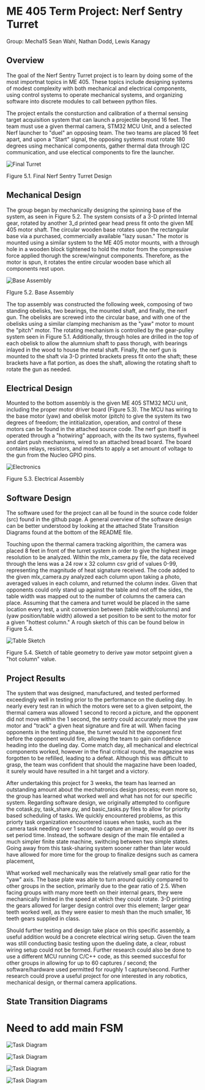 # ME 405 Term Project: Nerf Sentry Turret

Group: Mecha15
Sean Wahl, Nathan Dodd, Lewis Kanagy

## Overview

The goal of the Nerf Sentry Turret project is to learn by doing some of the most importnat topics in ME 405. These topics include 
designing systems of modest complexity with both mechanical and electrical components, using control systems to operate mechanical systems, and 
organizing software into discrete modules to call between python files. 

The project entails the consturction and calibration of a thermal sensing target acquisition system that can launch a projectile beyond 
16 feet. The team must use a given thermal camera, STM32 MCU Unit, and a selected Nerf launcher to "duel" an opposing team. The two teams are 
placed 16 feet apart, and upon a "Start" signal, the opposing systems must rotate 180 degrees using mechanical components, gather thermal data through I2C communication,
and use electical components to fire the launcher.

![Final Turret](./images/Turret.jpeg)

Figure 5.1. Final Nerf Sentry Turret Design

## Mechanical Design

The group began by mechanically designing the spinning base of the system, as seen in Figure 5.2. The system consists of a 3-D printed Internal gear, rotated by another
3_d printed gear head press fit onto the given ME 405 motor shaft. The circular wooden base rotates upon the rectangular base via a purchased, commercially available 
"lazy susan." The motor is mounted using a similar system to the ME 405 motor mounts, with a through hole in a wooden block tightened to hold the motor from the compressive
force applied thorugh the screw/wingnut components. Therefore, as the motor is spun, it rotates the entire circular wooden base which all components rest upon. 

![Base Assembly](./images/Base.jpeg)

FIgure 5.2. Base Assembly

The top assembly was constructed the following week, composing of two standing obelisks, two bearings, the mounted shaft, and finally, the nerf gun. The obelisks are screwed
into the circular base, and with one of the obelisks using a similar clamping mechanism as the "yaw" motor to mount the "pitch" motor. The rotating mechanism is controlled by 
the gear-pulley system seen in Figure 5.1. Additionally, through holes are drilled  in the top of each obelisk to allow the alumnium shaft to pass thorugh, with bearings inlayed 
in the wood to house the metal shaft. Finally, the nerf gun is mounted to the shaft via 3-D printed brackets press fit onto the shaft; these brackets have a flat portion, as does the 
shaft, allowing the rotating shaft to rotate the gun as needed.

## Electrical Design

Mounted to the bottom assembly is the given ME 405 STM32 MCU unit, including the proper motor driver board (Figure 5.3). The MCU has wiring to the base motor (yaw) and obelisk 
motor (pitch) to give the system its two degrees of freedom; the intitialization, operation, and control of these motors can be found in the attached source code. The 
nerf gun itself is operated through a "hotwiring" approach, with the its two systems, flywheel and dart push mechanisms, wired to an attached bread board. The board 
contains relays, resistors, and mosfets to apply a set amount of voltage to the gun from the Nucleo GPIO pins. 

![Electronics](./images/Electronics.jpeg)

Figure 5.3. Electrical Assembly

## Software Design 

The software used for the project can all be found in the source code folder (src) found in the github page. A general overview of the software design can be better understood by 
looking at the attached State Transition Diagrams found at the bottom of the README file. 

Touching upon the thermal camera tracking algorithim, the camera was placed 8 feet in front of the turret system in order to give the highest image resolution to be analyzed. Within the 
mlx_camera.py file, the data received through the lens was a 24 row x 32 column csv grid of values 0-99, representing the magnitude of heat signature received. The code added to
the given mlx_camera.py analyzed each column upon taking a photo, averaged values in each column, and returned the column index. Given that opponents could only stand up against the table
and not off the sides, the table width was mapped out to the number of columns the camera can place. Assuming that the camera and turret would be placed in the same location every test, 
a unit conversion between (table width/columns) and (yaw position/table width) allowed a set position to be sent to the motor for a given "hottest column." A rough sketch of this can be
found below in Figure 5.4.

![Table Sketch](./images/Table_sketch.jpeg)

Figure 5.4. Sketch of table geometry to derive yaw motor setpoint given a "hot column" value.

## Project Results

The system that was designed, manufactured, and tested performed exceedingly well in testing prior to the performance on the dueling day. In nearly every test ran in which the motors
were set to a given setpoint, the thermal camera was allowed 1 second to record a picture, and the opponent did not move within the 1 second, the sentry could accurately move the yaw
motor and "track" a given heat signature and fire at will. When facing opponents in the testing phase, the turret would hit the opponent first before the opponent would fire, 
allowing the team to gain confidence heading into the dueling day. Come match day, all mechanical and electrical components worked, however in the final critical round, the 
magazine was forgotten to be refilled, leading to a defeat. Although this was difficult to grasp, the team was confident that should the magazine have been loaded, it surely would have
resulted in a hit target and a victory.

After undertaking this project for 3 weeks, the team has learned an outstanding amount about the mechatronics design process; even more so, the group has learned what worked well
and what has not for our specific system. Regarding software design, we originally attempted to configure the cotask.py, task_share.py, and basic_tasks.py files to allow for 
priority based scheduling of tasks. We quickly encountered problems, as this priorty task organization encountered issues when tasks, such as the camera task needing over 1 second
to capture an image, would go over its set period time. Instead, the software design of the main file entailed a much simpler finite state machine, swithcing between two simple states.
Going away from this task-sharing system sooner rather than later would have allowed for more time for the group to finalize designs such as camera placement, 

What worked well mechanically was the relatively small gear ratio for the "yaw" axis. The base plate was able to turn around quickly compared to other groups in the section, primarily
due to the gear ratio of 2.5. When facing groups with many more teeth on their internal gears, they were mechanically limited in the speed at which they could rotate. 
3-D printing the gears allowed for larger design control over this element; larger gear teeth worked well, as they were easier to mesh than the much smaller, 16 teeth gears supplied
in class.

Should further testing and design take place on this specific assembly, a useful addition would be a concrete electrical wiring setup. Given the team was still conducting basic testing
upon the dueling date, a clear, robust wiring setup could not be formed. Further research could also be done to use a different MCU running C/C++ code, as this seemed succesful for 
other groups in allowing for up to 60 captures / second; the software/hardware used permitted for roughly 1 capture/second. Further research could prove a useful project for one
interested in any robotics, mechanical design, or thermal camera applications. 

## State Transition Diagrams

# Need to add main FSM

![Task Diagram](./images/controller_motor_states.png)

![Task Diagram](./images/encoder_states.png)

![Task Diagram](./images/nerf_states.png)

![Task Diagram](./images/camera_states.png)
